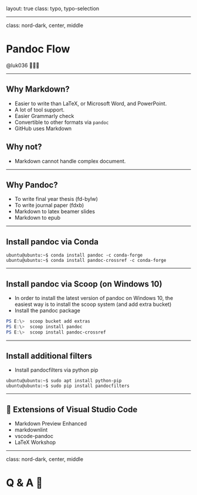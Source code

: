 layout: true
class: typo, typo-selection

---

class: nord-dark, center, middle

# Pandoc Flow

@luk036 👨🏻‍🏫

---

## Why Markdown?

- Easier to write than LaTeX, or Microsoft Word, and PowerPoint.
- A lot of tool support.
- Easier Grammarly check
- Convertible to other formats via `pandoc`
- GitHub uses Markdown

## Why not?

- Markdown cannot handle complex document.

---

## Why Pandoc?

- To write final year thesis (fd-bylw)
- To write journal paper (fdxb)
- Markdown to latex beamer slides
- Markdown to epub

---

## Install pandoc via Conda

```terminal
ubuntu@ubuntu:~$ conda install pandoc -c conda-forge
ubuntu@ubuntu:~$ conda install pandoc-crossref -c conda-forge
```

---

## Install pandoc via Scoop (on Windows 10)

- In order to install the latest version of pandoc on Windows 10, the
  easiest way is to install the scoop system (and add extra bucket)
- Install the pandoc package

```powershell
PS E:\>  scoop bucket add extras
PS E:\>  scoop install pandoc
PS E:\>  scoop install pandoc-crossref
```

---

## Install additional filters

- Install pandocfilters via python pip

```terminal
ubuntu@ubuntu:~$ sudo apt install python-pip
ubuntu@ubuntu:~$ sudo pip install pandocfilters
```

---

## 🧩 Extensions of Visual Studio Code

- Markdown Preview Enhanced
- markdownlint
- vscode-pandoc
- LaTeX Workshop

---

class: nord-dark, center, middle

# Q & A 🎤

